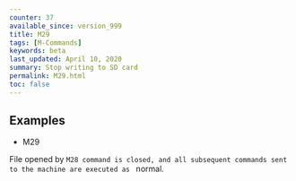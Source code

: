 ```yaml
---
counter: 37
available_since: version_999
title: M29
tags: [M-Commands] 
keywords: beta 
last_updated: April 10, 2020 
summary: Stop writing to SD card 
permalink: M29.html
toc: false 
---
```



## Examples

* M29

File opened by ` M28 command is closed, and all subsequent commands sent to the machine are executed as  ` normal.

